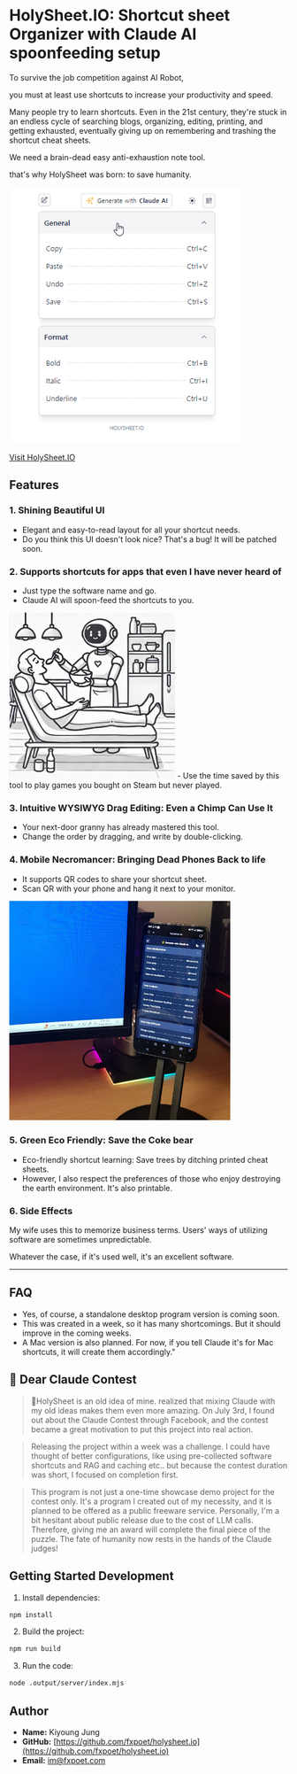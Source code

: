# HolySheet.IO: Shortcut sheet Organizer with Claude AI spoonfeeding setup

To survive the job competition against AI Robot,

you must at least use shortcuts to increase your productivity and speed.

Many people try to learn shortcuts. Even in the 21st century,
they're stuck in an endless cycle of searching blogs, organizing, editing, printing, and getting exhausted,
eventually giving up on remembering and trashing the shortcut cheat sheets.

We need a brain-dead easy anti-exhaustion note tool.

that's why HolySheet was born: to save humanity.

![HolySheet Screenshot](public/screenshot-01.gif)

[Visit HolySheet.IO](https://holysheet.io)

## Features

### 1. Shining Beautiful UI
- Elegant and easy-to-read layout for all your shortcut needs.
- Do you think this UI doesn't look nice? That's a bug! It will be patched soon.


### 2. Supports shortcuts for apps that even I have never heard of
- Just type the software name and go.
- Claude AI will spoon-feed the shortcuts to you.
<img src="public/spoonfeed.webp" alt="AI Spoonfeed" width="300">
- Use the time saved by this tool to play games you bought on Steam but never played.


### 3. Intuitive WYSIWYG Drag Editing: Even a Chimp Can Use It
- Your next-door granny has already mastered this tool.
- Change the order by dragging, and write by double-clicking.


### 4. Mobile Necromancer: Bringing Dead Phones Back to life
- It supports QR codes to share your shortcut sheet.
- Scan QR with your phone and hang it next to your monitor.

<img src="public/side-car.jpg" alt="SideCar Mode" width="400">

### 5. Green Eco Friendly: Save the Coke bear
- Eco-friendly shortcut learning: Save trees by ditching printed cheat sheets.
- However, I also respect the preferences of those who enjoy destroying the earth environment.
  It's also printable.


### 6. Side Effects
My wife uses this to memorize business terms.
Users' ways of utilizing software are sometimes unpredictable.

Whatever the case, if it's used well, it's an excellent software.

------

## FAQ

- Yes, of course, a standalone desktop program version is coming soon.
- This was created in a week, so it has many shortcomings. But it should improve in the coming weeks.
- A Mac version is also planned. For now, if you tell Claude it's for Mac shortcuts, it will create them accordingly."



## 💌 Dear Claude Contest

> 🌟HolySheet is an old idea of mine.
> realized that mixing Claude with my old ideas makes them even more amazing.
> On July 3rd, I found out about the Claude Contest through Facebook,
> and the contest became a great motivation to put this project into real action.

> Releasing the project within a week was a challenge.
> I could have thought of better configurations, like using pre-collected software shortcuts and RAG and caching etc..
> but because the contest duration was short, I focused on completion first.

> This program is not just a one-time showcase demo project for the contest only.
> It's a program I created out of my necessity, and it is planned to be offered as a public freeware service.
> Personally, I'm a bit hesitant about public release due to the cost of LLM calls.
> Therefore, giving me an award will complete the final piece of the puzzle.
> The fate of humanity now rests in the hands of the Claude judges!


## Getting Started Development

1. Install dependencies:
```bash
npm install
```

2. Build the project:
```bash
npm run build
```

3. Run the code:
```bash
node .output/server/index.mjs
```

## Author

- **Name:** Kiyoung Jung
- **GitHub:** [https://github.com/fxpoet/holysheet.io](https://github.com/fxpoet/holysheet.io)
- **Email:** im@fxpoet.com

